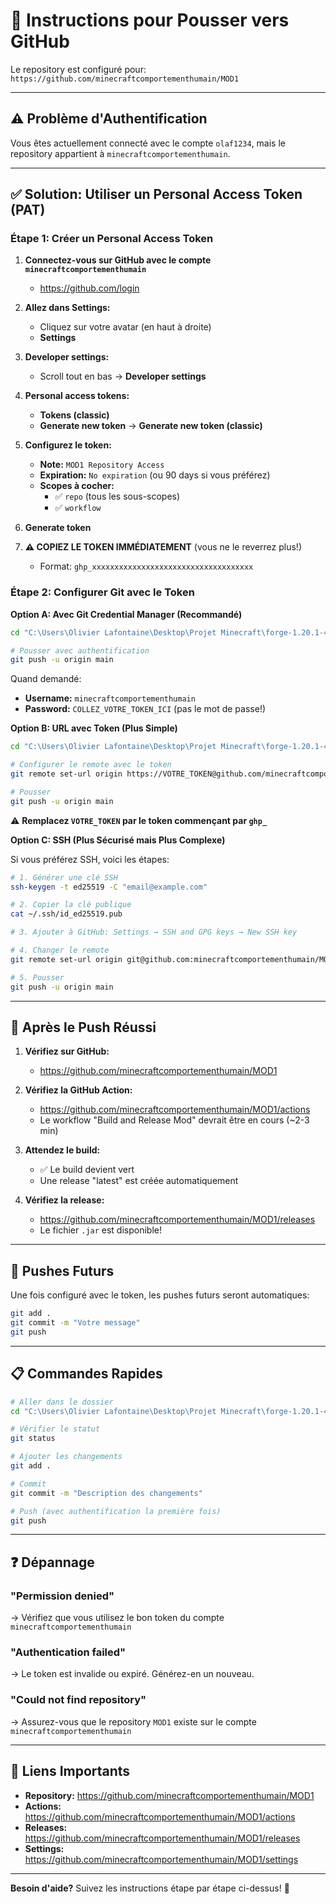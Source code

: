 # 🚀 Instructions pour Pousser vers GitHub

Le repository est configuré pour: `https://github.com/minecraftcomportementhumain/MOD1`

---

## ⚠️ Problème d'Authentification

Vous êtes actuellement connecté avec le compte `olaf1234`, mais le repository appartient à `minecraftcomportementhumain`.

---

## ✅ Solution: Utiliser un Personal Access Token (PAT)

### Étape 1: Créer un Personal Access Token

1. **Connectez-vous sur GitHub avec le compte `minecraftcomportementhumain`**
   - https://github.com/login

2. **Allez dans Settings:**
   - Cliquez sur votre avatar (en haut à droite)
   - **Settings**

3. **Developer settings:**
   - Scroll tout en bas → **Developer settings**

4. **Personal access tokens:**
   - **Tokens (classic)**
   - **Generate new token** → **Generate new token (classic)**

5. **Configurez le token:**
   - **Note:** `MOD1 Repository Access`
   - **Expiration:** `No expiration` (ou 90 days si vous préférez)
   - **Scopes à cocher:**
     - ✅ `repo` (tous les sous-scopes)
     - ✅ `workflow`

6. **Generate token**

7. **⚠️ COPIEZ LE TOKEN IMMÉDIATEMENT** (vous ne le reverrez plus!)
   - Format: `ghp_xxxxxxxxxxxxxxxxxxxxxxxxxxxxxxxxxxxx`

### Étape 2: Configurer Git avec le Token

**Option A: Avec Git Credential Manager (Recommandé)**

```bash
cd "C:\Users\Olivier Lafontaine\Desktop\Projet Minecraft\forge-1.20.1-47.3.39-mdk"

# Pousser avec authentification
git push -u origin main
```

Quand demandé:
- **Username:** `minecraftcomportementhumain`
- **Password:** `COLLEZ_VOTRE_TOKEN_ICI` (pas le mot de passe!)

**Option B: URL avec Token (Plus Simple)**

```bash
cd "C:\Users\Olivier Lafontaine\Desktop\Projet Minecraft\forge-1.20.1-47.3.39-mdk"

# Configurer le remote avec le token
git remote set-url origin https://VOTRE_TOKEN@github.com/minecraftcomportementhumain/MOD1.git

# Pousser
git push -u origin main
```

⚠️ **Remplacez `VOTRE_TOKEN` par le token commençant par `ghp_`**

**Option C: SSH (Plus Sécurisé mais Plus Complexe)**

Si vous préférez SSH, voici les étapes:

```bash
# 1. Générer une clé SSH
ssh-keygen -t ed25519 -C "email@example.com"

# 2. Copier la clé publique
cat ~/.ssh/id_ed25519.pub

# 3. Ajouter à GitHub: Settings → SSH and GPG keys → New SSH key

# 4. Changer le remote
git remote set-url origin git@github.com:minecraftcomportementhumain/MOD1.git

# 5. Pousser
git push -u origin main
```

---

## 🎯 Après le Push Réussi

1. **Vérifiez sur GitHub:**
   - https://github.com/minecraftcomportementhumain/MOD1

2. **Vérifiez la GitHub Action:**
   - https://github.com/minecraftcomportementhumain/MOD1/actions
   - Le workflow "Build and Release Mod" devrait être en cours (~2-3 min)

3. **Attendez le build:**
   - ✅ Le build devient vert
   - Une release "latest" est créée automatiquement

4. **Vérifiez la release:**
   - https://github.com/minecraftcomportementhumain/MOD1/releases
   - Le fichier `.jar` est disponible!

---

## 🔄 Pushes Futurs

Une fois configuré avec le token, les pushes futurs seront automatiques:

```bash
git add .
git commit -m "Votre message"
git push
```

---

## 📋 Commandes Rapides

```bash
# Aller dans le dossier
cd "C:\Users\Olivier Lafontaine\Desktop\Projet Minecraft\forge-1.20.1-47.3.39-mdk"

# Vérifier le statut
git status

# Ajouter les changements
git add .

# Commit
git commit -m "Description des changements"

# Push (avec authentification la première fois)
git push
```

---

## ❓ Dépannage

### "Permission denied"
→ Vérifiez que vous utilisez le bon token du compte `minecraftcomportementhumain`

### "Authentication failed"
→ Le token est invalide ou expiré. Générez-en un nouveau.

### "Could not find repository"
→ Assurez-vous que le repository `MOD1` existe sur le compte `minecraftcomportementhumain`

---

## 🔗 Liens Importants

- **Repository:** https://github.com/minecraftcomportementhumain/MOD1
- **Actions:** https://github.com/minecraftcomportementhumain/MOD1/actions
- **Releases:** https://github.com/minecraftcomportementhumain/MOD1/releases
- **Settings:** https://github.com/minecraftcomportementhumain/MOD1/settings

---

**Besoin d'aide?** Suivez les instructions étape par étape ci-dessus! 🚀
